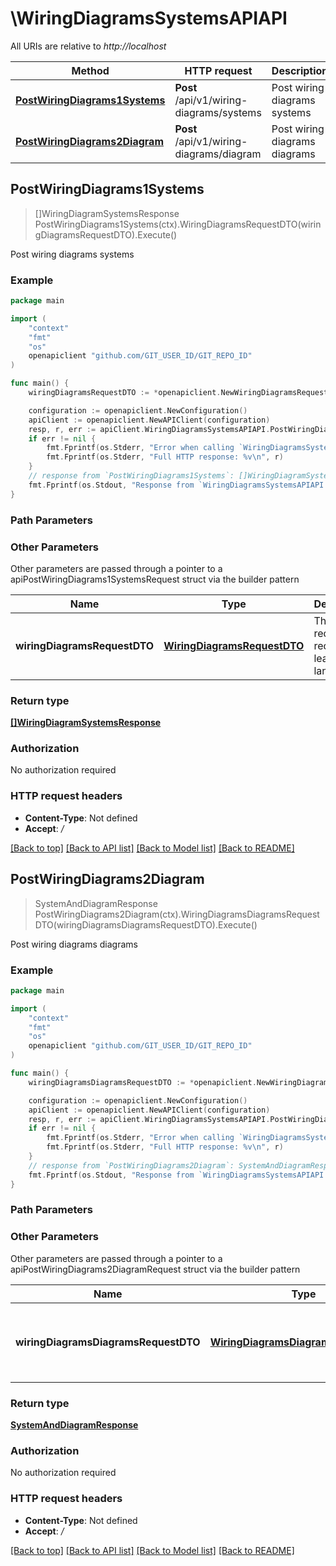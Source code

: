 # \WiringDiagramsSystemsAPIAPI

All URIs are relative to *http://localhost*

Method | HTTP request | Description
------------- | ------------- | -------------
[**PostWiringDiagrams1Systems**](WiringDiagramsSystemsAPIAPI.md#PostWiringDiagrams1Systems) | **Post** /api/v1/wiring-diagrams/systems | Post wiring diagrams systems
[**PostWiringDiagrams2Diagram**](WiringDiagramsSystemsAPIAPI.md#PostWiringDiagrams2Diagram) | **Post** /api/v1/wiring-diagrams/diagram | Post wiring diagrams diagrams



## PostWiringDiagrams1Systems

> []WiringDiagramSystemsResponse PostWiringDiagrams1Systems(ctx).WiringDiagramsRequestDTO(wiringDiagramsRequestDTO).Execute()

Post wiring diagrams systems



### Example

```go
package main

import (
	"context"
	"fmt"
	"os"
	openapiclient "github.com/GIT_USER_ID/GIT_REPO_ID"
)

func main() {
	wiringDiagramsRequestDTO := *openapiclient.NewWiringDiagramsRequestDTO("Language_example", "KType_example") // WiringDiagramsRequestDTO | The request requires at least kType, language.

	configuration := openapiclient.NewConfiguration()
	apiClient := openapiclient.NewAPIClient(configuration)
	resp, r, err := apiClient.WiringDiagramsSystemsAPIAPI.PostWiringDiagrams1Systems(context.Background()).WiringDiagramsRequestDTO(wiringDiagramsRequestDTO).Execute()
	if err != nil {
		fmt.Fprintf(os.Stderr, "Error when calling `WiringDiagramsSystemsAPIAPI.PostWiringDiagrams1Systems``: %v\n", err)
		fmt.Fprintf(os.Stderr, "Full HTTP response: %v\n", r)
	}
	// response from `PostWiringDiagrams1Systems`: []WiringDiagramSystemsResponse
	fmt.Fprintf(os.Stdout, "Response from `WiringDiagramsSystemsAPIAPI.PostWiringDiagrams1Systems`: %v\n", resp)
}
```

### Path Parameters



### Other Parameters

Other parameters are passed through a pointer to a apiPostWiringDiagrams1SystemsRequest struct via the builder pattern


Name | Type | Description  | Notes
------------- | ------------- | ------------- | -------------
 **wiringDiagramsRequestDTO** | [**WiringDiagramsRequestDTO**](WiringDiagramsRequestDTO.md) | The request requires at least kType, language. | 

### Return type

[**[]WiringDiagramSystemsResponse**](WiringDiagramSystemsResponse.md)

### Authorization

No authorization required

### HTTP request headers

- **Content-Type**: Not defined
- **Accept**: */*

[[Back to top]](#) [[Back to API list]](../README.md#documentation-for-api-endpoints)
[[Back to Model list]](../README.md#documentation-for-models)
[[Back to README]](../README.md)


## PostWiringDiagrams2Diagram

> SystemAndDiagramResponse PostWiringDiagrams2Diagram(ctx).WiringDiagramsDiagramsRequestDTO(wiringDiagramsDiagramsRequestDTO).Execute()

Post wiring diagrams diagrams



### Example

```go
package main

import (
	"context"
	"fmt"
	"os"
	openapiclient "github.com/GIT_USER_ID/GIT_REPO_ID"
)

func main() {
	wiringDiagramsDiagramsRequestDTO := *openapiclient.NewWiringDiagramsDiagramsRequestDTO("SystemId_example", "Language_example") // WiringDiagramsDiagramsRequestDTO | The request requires at least systemId, language.

	configuration := openapiclient.NewConfiguration()
	apiClient := openapiclient.NewAPIClient(configuration)
	resp, r, err := apiClient.WiringDiagramsSystemsAPIAPI.PostWiringDiagrams2Diagram(context.Background()).WiringDiagramsDiagramsRequestDTO(wiringDiagramsDiagramsRequestDTO).Execute()
	if err != nil {
		fmt.Fprintf(os.Stderr, "Error when calling `WiringDiagramsSystemsAPIAPI.PostWiringDiagrams2Diagram``: %v\n", err)
		fmt.Fprintf(os.Stderr, "Full HTTP response: %v\n", r)
	}
	// response from `PostWiringDiagrams2Diagram`: SystemAndDiagramResponse
	fmt.Fprintf(os.Stdout, "Response from `WiringDiagramsSystemsAPIAPI.PostWiringDiagrams2Diagram`: %v\n", resp)
}
```

### Path Parameters



### Other Parameters

Other parameters are passed through a pointer to a apiPostWiringDiagrams2DiagramRequest struct via the builder pattern


Name | Type | Description  | Notes
------------- | ------------- | ------------- | -------------
 **wiringDiagramsDiagramsRequestDTO** | [**WiringDiagramsDiagramsRequestDTO**](WiringDiagramsDiagramsRequestDTO.md) | The request requires at least systemId, language. | 

### Return type

[**SystemAndDiagramResponse**](SystemAndDiagramResponse.md)

### Authorization

No authorization required

### HTTP request headers

- **Content-Type**: Not defined
- **Accept**: */*

[[Back to top]](#) [[Back to API list]](../README.md#documentation-for-api-endpoints)
[[Back to Model list]](../README.md#documentation-for-models)
[[Back to README]](../README.md)

